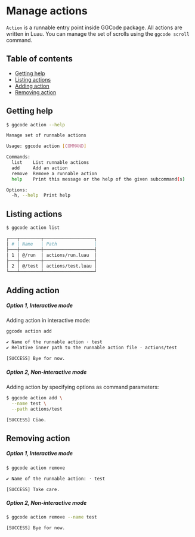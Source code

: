 # Manage actions

`Action` is a runnable entry point inside GGCode package. All actions are written in Luau. You can manage the set of scrolls using the `ggcode scroll` command.

## Table of contents

- [Getting help](#getting-help)
- [Listing actions](#listing-actions)
- [Adding action](#adding-action)
- [Removing action](#removing-action)

## Getting help

```bash
$ ggcode action --help

Manage set of runnable actions

Usage: ggcode action [COMMAND]

Commands:
  list    List runnable actions
  add     Add an action
  remove  Remove a runnable action
  help    Print this message or the help of the given subcommand(s)

Options:
  -h, --help  Print help
```

## Listing actions

```bash
$ ggcode action list

┌───┬────────┬───────────────────┐
│ # │ Name   │ Path              │
├───┼────────┼───────────────────┤
│ 1 │ @/run  │ actions/run.luau  │
├───┼────────┼───────────────────┤
│ 2 │ @/test │ actions/test.luau │
└───┴────────┴───────────────────┘
```

## Adding action

##### Option 1, Interactive mode

Adding action in interactive mode:

```bash
ggcode action add

✔ Name of the runnable action · test
✔ Relative inner path to the runnable action file · actions/test

[SUCCESS] Bye for now.
```

##### Option 2, Non-interactive mode

Adding action by specifying options as command parameters:

```bash
$ ggcode action add \
  --name test \
  --path actions/test

[SUCCESS] Ciao.
```

## Removing action

##### Option 1, Interactive mode

```bash
$ ggcode action remove

✔ Name of the runnable action: · test

[SUCCESS] Take care.
```

##### Option 2, Non-interactive mode

```bash
$ ggcode action remove --name test

[SUCCESS] Bye for now.
```
